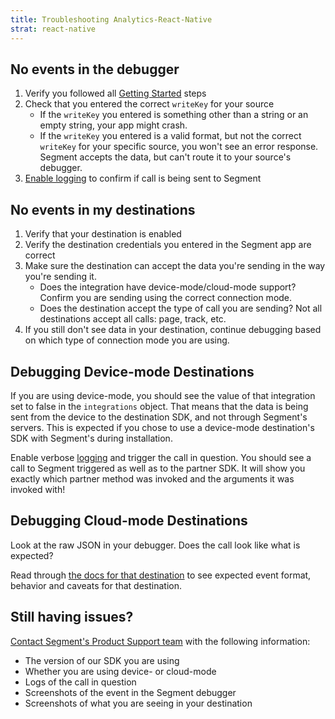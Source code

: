 ```yaml
---
title: Troubleshooting Analytics-React-Native
strat: react-native
---
```


## No events in the debugger

1. Verify you followed all [Getting Started](/docs/connections/sources/catalog/libraries/mobile/react-native/#getting-started) steps
2. Check that you entered the correct `writeKey` for your source
    - If the `writeKey` you entered is something other than a string or an empty string, your app might crash.
    - If the `writeKey` you entered is a valid format, but not the correct `writeKey` for your specific source, you won't see an error response. Segment accepts the data, but can't route it to your source's debugger.
3. [Enable logging](/docs/connections/sources/catalog/libraries/mobile/react-native/#logging) to confirm if call is being sent to Segment

## No events in my destinations
1. Verify that your destination is enabled
2. Verify the destination credentials you entered in the Segment app are correct
3. Make sure the destination can accept the data you're sending in the way you're sending it.
   - Does the integration have device-mode/cloud-mode support? Confirm you are sending using the correct connection mode.
   - Does the destination accept the type of call you are sending? Not all destinations accept all calls: page, track, etc.
4. If you still don't see data in your destination, continue debugging based on which type of connection mode you are using.

## Debugging Device-mode Destinations

If you are using device-mode, you should see the value of that integration set to false in the `integrations` object. That means that the data is being sent from the device to the destination SDK, and not through Segment's servers. This is expected if you chose to use a device-mode destination's SDK with Segment's during installation.

Enable verbose [logging](/docs/connections/sources/catalog/libraries/mobile/react-native/#logging) and trigger the call in question. You should see a call to Segment triggered as well as to the partner SDK.  It will show you exactly which partner method was invoked and the arguments it was invoked with!

## Debugging Cloud-mode Destinations

Look at the raw JSON in your debugger.  Does the call look like what is expected?

Read through [the docs for that destination](/docs/connections/destinations/) to see expected event format, behavior and caveats for that destination.

## Still having issues?

[Contact Segment's Product Support team](https://segment.com/help/contact/) with the following information:

- The version of our SDK you are using
- Whether you are using device- or cloud-mode
- Logs of the call in question
- Screenshots of the event in the Segment debugger
- Screenshots of what you are seeing in your destination
